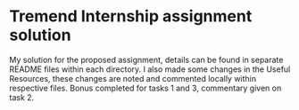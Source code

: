 # Tremend Internship assignment solution

My solution for the proposed assignment, details can be found in separate
README files within each directory. I also made some changes in the Useful
Resources, these changes are noted and commented locally within respective
files. Bonus completed for tasks 1 and 3, commentary given on task 2.